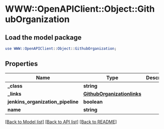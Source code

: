 # WWW::OpenAPIClient::Object::GithubOrganization

## Load the model package
```perl
use WWW::OpenAPIClient::Object::GithubOrganization;
```

## Properties
Name | Type | Description | Notes
------------ | ------------- | ------------- | -------------
**_class** | **string** |  | [optional] 
**_links** | [**GithubOrganizationlinks**](GithubOrganizationlinks.md) |  | [optional] 
**jenkins_organization_pipeline** | **boolean** |  | [optional] 
**name** | **string** |  | [optional] 

[[Back to Model list]](../README.md#documentation-for-models) [[Back to API list]](../README.md#documentation-for-api-endpoints) [[Back to README]](../README.md)


